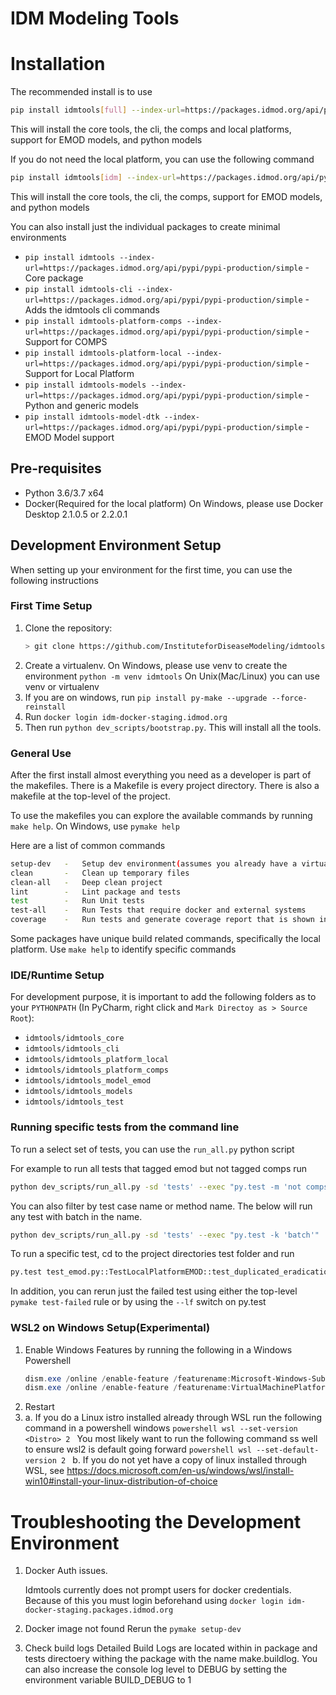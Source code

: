 # IDM Modeling Tools

# Installation 
The recommended install is to use
```bash
pip install idmtools[full] --index-url=https://packages.idmod.org/api/pypi/pypi-production/simple
```
This will install the core tools, the cli, the comps and local platforms, support for EMOD models, and python models

If you do not need the local platform, you can use the following command
```bash
pip install idmtools[idm] --index-url=https://packages.idmod.org/api/pypi/pypi-production/simple
```
This will install the core tools, the cli, the comps, support for EMOD models, and python models

You can also install just the individual packages to create minimal environments

- `pip install idmtools --index-url=https://packages.idmod.org/api/pypi/pypi-production/simple` - Core package
- `pip install idmtools-cli --index-url=https://packages.idmod.org/api/pypi/pypi-production/simple` - Adds the idmtools cli commands
- `pip install idmtools-platform-comps --index-url=https://packages.idmod.org/api/pypi/pypi-production/simple` - Support for COMPS
- `pip install idmtools-platform-local --index-url=https://packages.idmod.org/api/pypi/pypi-production/simple` - Support for Local Platform
- `pip install idmtools-models --index-url=https://packages.idmod.org/api/pypi/pypi-production/simple` - Python and generic models
- `pip install idmtools-model-dtk --index-url=https://packages.idmod.org/api/pypi/pypi-production/simple` - EMOD Model support

## Pre-requisites
- Python 3.6/3.7 x64
- Docker(Required for the local platform)
  On Windows, please use Docker Desktop 2.1.0.5 or 2.2.0.1

## Development Environment Setup

When setting up your environment for the first time, you can use the following instructions

### First Time Setup
1) Clone the repository:
   ```bash
   > git clone https://github.com/InstituteforDiseaseModeling/idmtools.git
   ```
2) Create a virtualenv. On Windows, please use venv to create the environment
   `python -m venv idmtools`
   On Unix(Mac/Linux) you can use venv or virtualenv
3) If you are on windows, run `pip install py-make --upgrade --force-reinstall`
4) Run `docker login idm-docker-staging.idmod.org`
5) Then run `python dev_scripts/bootstrap.py`. This will install all the tools. 

### General Use
After the first install almost everything you need as a developer is part of the makefiles. There is a Makefile is every project directory. There is also a makefile at the top-level of the project.

To use the makefiles you can explore the available commands by running `make help`. On Windows, use `pymake help` 

Here are a list of common commands

```bash
setup-dev   -   Setup dev environment(assumes you already have a virtualenv)
clean       -   Clean up temporary files
clean-all   -   Deep clean project
lint        -   Lint package and tests
test        -   Run Unit tests
test-all    -   Run Tests that require docker and external systems
coverage    -   Run tests and generate coverage report that is shown in browser
```

Some packages have unique build related commands, specifically the local platform. Use `make help` to identify specific commands

### IDE/Runtime Setup
For development purpose, it is important to add the following folders as to your `PYTHONPATH` (In PyCharm, right click and `Mark Directoy as > Source Root`):
- `idmtools/idmtools_core`
- `idmtools/idmtools_cli`
- `idmtools/idmtools_platform_local`
- `idmtools/idmtools_platform_comps`
- `idmtools/idmtools_model_emod`
- `idmtools/idmtools_models`
- `idmtools/idmtools_test`

### Running specific tests from the command line

To run a select set of tests, you can use the `run_all.py` python script

For example to run all tests that tagged emod but not tagged comps run 
```bash
python dev_scripts/run_all.py -sd 'tests' --exec "py.test -m 'not comps and emod'"
```

You can also filter by test case name or method name. The below will run any test with batch in the name. 
```bash
python dev_scripts/run_all.py -sd 'tests' --exec "py.test -k 'batch'"
```

To run a specific test, cd to the project directories test folder and run
```bash
py.test test_emod.py::TestLocalPlatformEMOD::test_duplicated_eradication
```

In addition, you can rerun just the failed test using either the top-level `pymake test-failed` rule or by using the 
`--lf` switch on py.test

### WSL2 on Windows Setup(Experimental)

1. Enable Windows Features by running the following in a Windows Powershell
   ```powershell
   dism.exe /online /enable-feature /featurename:Microsoft-Windows-Subsystem-Linux /all /norestart
   dism.exe /online /enable-feature /featurename:VirtualMachinePlatform /all /norestart
    ```
2. Restart
3. 
   a. If you do a Linux istro installed already through WSL run the following command in a powershell windows
       ```powershell
       wsl --set-version <Distro> 2
       ```
       You most likely want to run the following command ss well to ensure wsl2 is default going forward
       ```powershell
       wsl --set-default-version 2
       ```
   b. If you do not yet have a copy of linux installed through WSL, see  https://docs.microsoft.com/en-us/windows/wsl/install-win10#install-your-linux-distribution-of-choice

# Troubleshooting the Development Environment

1. Docker Auth issues.

   Idmtools currently does not prompt users for docker credentials. Because of this you must login
   beforehand using `docker login idm-docker-staging.packages.idmod.org`
2. Docker image not found
   Rerun the `pymake setup-dev`
3. Check build logs Detailed Build Logs are located within in package and tests directoery withing the package with the name make.buildlog. You can also increase the console log level to DEBUG by setting the environment variable BUILD_DEBUG to 1